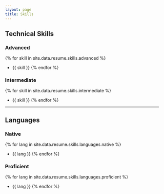 ```yaml
---
layout: page
title: Skills
---
```


## Technical Skills

### Advanced
{% for skill in site.data.resume.skills.advanced %}
- {{ skill }}
{% endfor %}

### Intermediate
{% for skill in site.data.resume.skills.intermediate %}
- {{ skill }}
{% endfor %}

---
## Languages

### Native
{% for lang in site.data.resume.skills.languages.native %}
- {{ lang }}
{% endfor %}

### Proficient
{% for lang in site.data.resume.skills.languages.proficient %}
- {{ lang }}
{% endfor %}